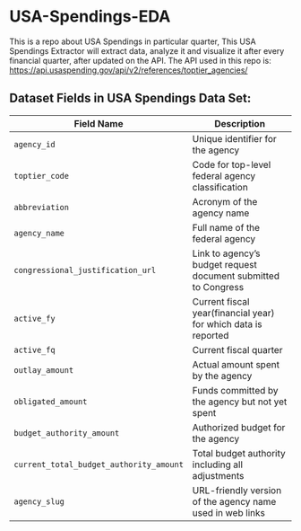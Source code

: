 # USA-Spendings-EDA


This is a repo about USA Spendings in particular quarter,
This USA Spendings Extractor will extract data, analyze it and visualize it after every financial quarter, after updated on the API.
The API used in this repo is:
https://api.usaspending.gov/api/v2/references/toptier_agencies/

## Dataset Fields in USA Spendings Data Set:
 
| Field Name     | Description                                           |
|----------------|-------------------------------------------------------|
| `agency_id`           | Unique identifier for the agency                     |
| `toptier_code`         | Code for top-level federal agency classification                                   |
| `abbreviation` |Acronym of the agency name  |
| `agency_name`       | Full name of the federal agency                                        |
| `congressional_justification_url`         | Link to agency’s budget request document submitted to Congress                     |
| `active_fy`        | Current fiscal year(financial year) for which data is reported                  |
| `active_fq`  |Current fiscal quarter                                   |
| `outlay_amount`      | Actual amount spent by the agency               |
| `obligated_amount`    |Funds committed by the agency but not yet spent                                  |
| `budget_authority_amount`     | Authorized budget for the agency                                  |
| `current_total_budget_authority_amount`        |Total budget authority including all adjustments                      |
| `agency_slug`  |URL-friendly version of the agency name used in web links                                  |

